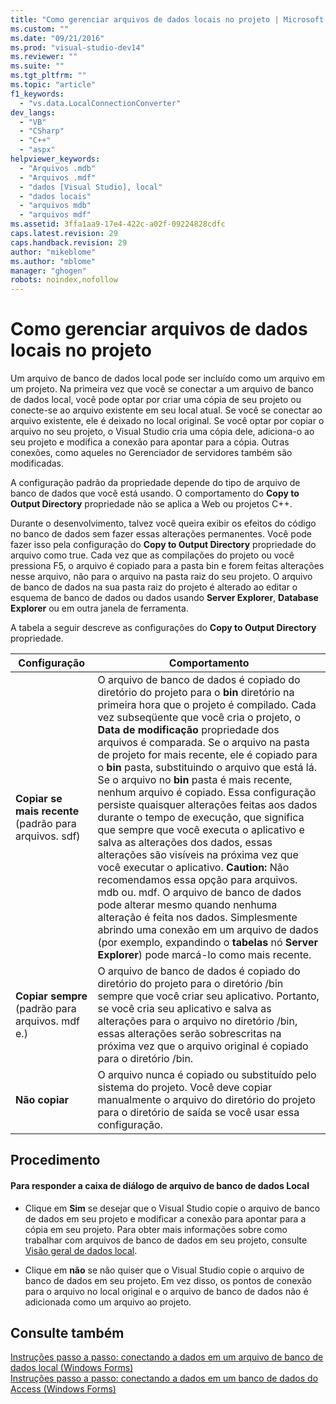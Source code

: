 ```yaml
---
title: "Como gerenciar arquivos de dados locais no projeto | Microsoft Docs"
ms.custom: ""
ms.date: "09/21/2016"
ms.prod: "visual-studio-dev14"
ms.reviewer: ""
ms.suite: ""
ms.tgt_pltfrm: ""
ms.topic: "article"
f1_keywords: 
  - "vs.data.LocalConnectionConverter"
dev_langs: 
  - "VB"
  - "CSharp"
  - "C++"
  - "aspx"
helpviewer_keywords: 
  - "Arquivos .mdb"
  - "Arquivos .mdf"
  - "dados [Visual Studio], local"
  - "dados locais"
  - "arquivos mdb"
  - "arquivos mdf"
ms.assetid: 3ffa1aa9-17e4-422c-a02f-09224828cdfc
caps.latest.revision: 29
caps.handback.revision: 29
author: "mikeblome"
ms.author: "mblome"
manager: "ghogen"
robots: noindex,nofollow
---
```

# Como gerenciar arquivos de dados locais no projeto
Um arquivo de banco de dados local pode ser incluído como um arquivo em um projeto. Na primeira vez que você se conectar a um arquivo de banco de dados local, você pode optar por criar uma cópia de seu projeto ou conecte\-se ao arquivo existente em seu local atual. Se você se conectar ao arquivo existente, ele é deixado no local original. Se você optar por copiar o arquivo no seu projeto, o Visual Studio cria uma cópia dele, adiciona\-o ao seu projeto e modifica a conexão para apontar para a cópia. Outras conexões, como aqueles no Gerenciador de servidores também são modificadas.  
  
 A configuração padrão da propriedade depende do tipo de arquivo de banco de dados que você está usando. O comportamento do **Copy to Output Directory** propriedade não se aplica a Web ou projetos C\+\+.  
  
 Durante o desenvolvimento, talvez você queira exibir os efeitos do código no banco de dados sem fazer essas alterações permanentes. Você pode fazer isso pela configuração do **Copy to Output Directory** propriedade do arquivo como true. Cada vez que as compilações do projeto ou você pressiona F5, o arquivo é copiado para a pasta bin e forem feitas alterações nesse arquivo, não para o arquivo na pasta raiz do seu projeto. O arquivo de banco de dados na sua pasta raiz do projeto é alterado ao editar o esquema de banco de dados ou dados usando **Server Explorer**, **Database Explorer** ou em outra janela de ferramenta.  
  
 A tabela a seguir descreve as configurações do **Copy to Output Directory** propriedade.  
  
|Configuração|Comportamento|  
|------------------|-------------------|  
|**Copiar se mais recente** \(padrão para arquivos. sdf\)|O arquivo de banco de dados é copiado do diretório do projeto para o **bin** diretório na primeira hora que o projeto é compilado. Cada vez subseqüente que você cria o projeto, o **Data de modificação** propriedade dos arquivos é comparada. Se o arquivo na pasta de projeto for mais recente, ele é copiado para o **bin** pasta, substituindo o arquivo que está lá. Se o arquivo no **bin** pasta é mais recente, nenhum arquivo é copiado. Essa configuração persiste quaisquer alterações feitas aos dados durante o tempo de execução, que significa que sempre que você executa o aplicativo e salva as alterações dos dados, essas alterações são visíveis na próxima vez que você executar o aplicativo. **Caution:**  Não recomendamos essa opção para arquivos. mdb ou. mdf. O arquivo de banco de dados pode alterar mesmo quando nenhuma alteração é feita nos dados. Simplesmente abrindo uma conexão em um arquivo de dados \(por exemplo, expandindo o **tabelas** nó **Server Explorer**\) pode marcá\-lo como mais recente.|  
|**Copiar sempre** \(padrão para arquivos. mdf e.\)|O arquivo de banco de dados é copiado do diretório do projeto para o diretório \/bin sempre que você criar seu aplicativo. Portanto, se você cria seu aplicativo e salva as alterações para o arquivo no diretório \/bin, essas alterações serão sobrescritas na próxima vez que o arquivo original é copiado para o diretório \/bin.|  
|**Não copiar**|O arquivo nunca é copiado ou substituído pelo sistema do projeto. Você deve copiar manualmente o arquivo do diretório do projeto para o diretório de saída se você usar essa configuração.|  
  
## Procedimento  
  
#### Para responder a caixa de diálogo de arquivo de banco de dados Local  
  
-   Clique em **Sim** se desejar que o Visual Studio copie o arquivo de banco de dados em seu projeto e modificar a conexão para apontar para a cópia em seu projeto. Para obter mais informações sobre como trabalhar com arquivos de banco de dados em seu projeto, consulte [Visão geral de dados local](../data-tools/local-data-overview.md).  
  
-   Clique em **não** se não quiser que o Visual Studio copie o arquivo de banco de dados em seu projeto. Em vez disso, os pontos de conexão para o arquivo no local original e o arquivo de banco de dados não é adicionada como um arquivo ao projeto.  
  
## Consulte também  
 [Instruções passo a passo: conectando a dados em um arquivo de banco de dados local \(Windows Forms\)](../Topic/Walkthrough:%20Connecting%20to%20Data%20in%20a%20Local%20Database%20File%20\(Windows%20Forms\).md)   
 [Instruções passo a passo: conectando a dados em um banco de dados do Access \(Windows Forms\)](../data-tools/connect-to-data-in-an-access-database-windows-forms.md)